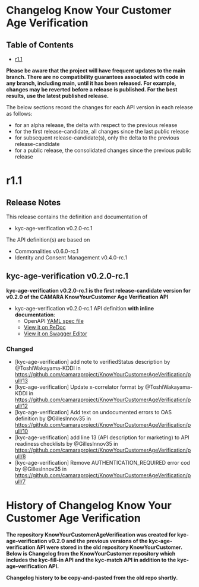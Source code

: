 # Changelog Know Your Customer Age Verification

## Table of Contents

- [r1.1](#r11)

**Please be aware that the project will have frequent updates to the main branch. There are no compatibility guarantees associated with code in any branch, including main, until it has been released. For example, changes may be reverted before a release is published. For the best results, use the latest published release.**

The below sections record the changes for each API version in each release as follows:

* for an alpha release, the delta with respect to the previous release
* for the first release-candidate, all changes since the last public release
* for subsequent release-candidate(s), only the delta to the previous release-candidate
* for a public release, the consolidated changes since the previous public release

# r1.1

## Release Notes

This release contains the definition and documentation of
* kyc-age-verification v0.2.0-rc.1


The API definition(s) are based on
* Commonalities v0.6.0-rc.1
* Identity and Consent Management v0.4.0-rc.1


## kyc-age-verification v0.2.0-rc.1

**kyc-age-verification v0.2.0-rc.1 is the first release-candidate version for v0.2.0 of the CAMARA KnowYourCustomer Age Verification API**


- kyc-age-verification v0.2.0-rc.1 API definition **with inline documentation**:
  - OpenAPI [YAML spec file](https://github.com/camaraproject/KnowYourCustomerAgeVerification/blob/r1.1/code/API_definitions/kyc-age-verification.yaml)
  - [View it on ReDoc](https://redocly.github.io/redoc/?url=https://raw.githubusercontent.com/camaraproject/KnowYourCustomerAgeVerification/r1.1/code/API_definitions/kyc-age-verification.yaml&nocors)
  - [View it on Swagger Editor](https://editor.swagger.io/swagger-ui/?url=https://raw.githubusercontent.com/camaraproject/KnowYourCustomerAgeVerification/r1.1/code/API_definitions/kyc-age-verification.yaml&nocors)

### Changed

- [kyc-age-verification] add note to verifiedStatus description by @ToshiWakayama-KDDI in https://github.com/camaraproject/KnowYourCustomerAgeVerification/pull/13
- [kyc-age-verification] Update x-correlator format by @ToshiWakayama-KDDI in https://github.com/camaraproject/KnowYourCustomerAgeVerification/pull/12
- [kyc-age-verification] Add text on undocumented errors to OAS definition by @GillesInnov35 in https://github.com/camaraproject/KnowYourCustomerAgeVerification/pull/10
- [kyc-age-verification] add line 13 (API description for marketing) to API readiness checklists by @GillesInnov35 in https://github.com/camaraproject/KnowYourCustomerAgeVerification/pull/8
- [kyc-age-verification] Remove AUTHENTICATION_REQUIRED error cod by @GillesInnov35 in https://github.com/camaraproject/KnowYourCustomerAgeVerification/pull/7



# History of Changelog Know Your Customer Age Verification

**The repository KnowYourCustomerAgeVerification was created for kyc-age-verification v0.2.0 and the previous versions of the kyc-age-verification API were stored in the old repository KnowYourCustomer.  Below is Changelog from the KnowYourCustomer repository which includes the kyc-fill-in API and the kyc-match API in addition to the kyc-age-verification API.**

**Changelog history to be copy-and-pasted from the old repo shortly.**



